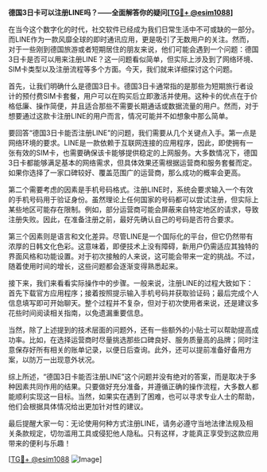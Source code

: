 **德国3日卡可以注册LINE吗？——全面解答你的疑问[[TG💪+ @esim1088](https://t.me/s/esim1088)]**

在当今这个数字化的时代，社交软件已经成为我们日常生活中不可或缺的一部分。而LINE作为一款风靡全球的即时通讯应用，更是吸引了无数用户的关注。然而，对于一些刚到德国旅游或者短期居住的朋友来说，他们可能会遇到一个问题：德国3日卡是否可以用来注册LINE？这一问题看似简单，但实际上涉及到了网络环境、SIM卡类型以及注册流程等多个方面。今天，我们就来详细探讨这个问题。

首先，让我们明确什么是德国3日卡。德国3日卡通常指的是那些为短期旅行者设计的预付费SIM卡套餐，用户可以在购买后立即激活并使用。这种卡的优点在于价格低廉、操作简便，并且适合那些不需要长期通话或数据流量的用户。然而，对于想要通过这款卡注册LINE的用户而言，情况可能并不如想象中那么简单。

要回答“德国3日卡能否注册LINE”的问题，我们需要从几个关键点入手。第一点是网络环境的要求。LINE是一款依赖于互联网连接的应用程序，因此，即使拥有一张有效的SIM卡，也需要确保该卡能够提供稳定的上网服务。大多数情况下，德国3日卡都能够满足基本的网络需求，但具体效果还需根据运营商和服务套餐而定。如果你选择了一家口碑较好、覆盖范围广的运营商，那么成功的概率会更高。

第二个需要考虑的因素是手机号码格式。注册LINE时，系统会要求输入一个有效的手机号码用于验证身份。虽然理论上任何国家的号码都可以尝试注册，但实际上某些地区可能存在限制。例如，部分运营商可能会屏蔽来自特定地区的请求，导致注册失败。因此，在准备注册之前，最好先确认自己的号码是否符合要求。

第三个因素则是语言和文化差异。尽管LINE是一个国际化的平台，但它仍然带有浓厚的日韩文化色彩。这意味着，即便技术上没有障碍，新用户仍需适应其独特的界面风格和功能设置。对于初次接触的人来说，这可能会带来一定的挑战。不过，随着使用时间的增长，这些问题都会逐渐变得熟悉起来。

接下来，我们来看看实际操作中的步骤。一般来说，注册LINE的过程大致如下：首先下载官方应用程序；接着按照提示输入手机号码并获取验证码；最后完成个人信息填写即可开始聊天。整个过程并不复杂，但对于初次使用者来说，还是建议多花些时间阅读相关指南，以免遗漏重要信息。

当然，除了上述提到的技术层面的问题外，还有一些额外的小贴士可以帮助提高成功率。比如，在选择运营商时尽量挑选那些口碑良好、服务质量高的品牌；同时注意保存好所有相关的账单记录，以便日后查询。此外，还可以提前准备好备用方案，以防万一出现意外状况。

综上所述，“德国3日卡能否注册LINE”这个问题并没有绝对的答案，而是取决于多种因素共同作用的结果。只要做好充分准备，并遵循正确的操作流程，大多数人都能顺利实现这一目标。当然，如果实在遇到了困难，也可以寻求专业人士的帮助，他们会根据具体情况给出更加针对性的建议。

最后提醒大家一句：无论使用何种方式注册LINE，请务必遵守当地法律法规及相关条款规定，切勿滥用工具或侵犯他人隐私。只有这样，才能真正享受到这款应用带来的便利与乐趣！

[[TG💪+ @esim1088](https://t.me/s/esim1088) ![Image](https://i.postimg.cc/4NQfJmqS/Snipaste-2025-05-13-00-14-12.png)]